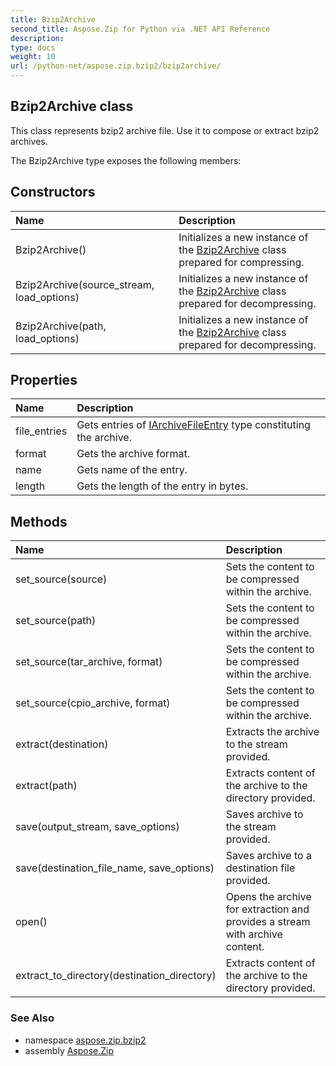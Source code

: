 ```yaml
---
title: Bzip2Archive
second_title: Aspose.Zip for Python via .NET API Reference
description: 
type: docs
weight: 10
url: /python-net/aspose.zip.bzip2/bzip2archive/
---
```


## Bzip2Archive class

This class represents bzip2 archive file. Use it to compose or extract bzip2 archives.

The Bzip2Archive type exposes the following members:
## Constructors
| Name | Description |
| :- | :- |
|Bzip2Archive()|Initializes a new instance of the [Bzip2Archive](/zip/python-net/aspose.zip.bzip2/bzip2archive/) class prepared for compressing.|
|Bzip2Archive(source_stream, load_options)|Initializes a new instance of the [Bzip2Archive](/zip/python-net/aspose.zip.bzip2/bzip2archive/) class prepared for decompressing.|
|Bzip2Archive(path, load_options)|Initializes a new instance of the [Bzip2Archive](/zip/python-net/aspose.zip.bzip2/bzip2archive/) class prepared for decompressing.|
## Properties
| Name | Description |
| :- | :- |
|file_entries|Gets entries of [IArchiveFileEntry](/zip/python-net/aspose.zip/iarchivefileentry/) type constituting the archive.|
|format|Gets the archive format.|
|name|Gets name of the entry.|
|length|Gets the length of the entry in bytes.|
## Methods
| Name | Description |
| :- | :- |
|set_source(source)|Sets the content to be compressed within the archive.|
|set_source(path)|Sets the content to be compressed within the archive.|
|set_source(tar_archive, format)|Sets the content to be compressed within the archive.|
|set_source(cpio_archive, format)|Sets the content to be compressed within the archive.|
|extract(destination)|Extracts the archive to the stream provided.|
|extract(path)|Extracts content of the archive to the directory provided.|
|save(output_stream, save_options)|Saves archive to the stream provided.|
|save(destination_file_name, save_options)|Saves archive to a destination file provided.|
|open()|Opens the archive for extraction and provides a stream with archive content.|
|extract_to_directory(destination_directory)|Extracts content of the archive to the directory provided.|

### See Also

* namespace [aspose.zip.bzip2](/zip/python-net/aspose.zip.bzip2/)
* assembly [Aspose.Zip](/zip/python-net/)

